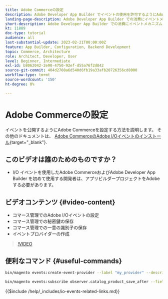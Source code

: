 ```yaml
---
title: Adobe Commerceの設定
description: Adobe Developer App Builder でイベントの使用を許可するようにAdobe Commerceを設定する方法について説明します。
landing-page-description: Adobe Developer App Builder での消費にイベントメカニズムを使用するようにAdobe Commerceを設定する方法を説明します。
short-description: Adobe Developer App Builder での消費にイベントメカニズムを使用するようにAdobe Commerceを設定する方法を説明します。
kt: 11889
doc-type: tutorial
audience: all
last-substantial-update: 2023-02-21T00:00:00Z
feature: App Builder, Configuration, Backend Development
topic: Commerce, Architecture
role: Architect, Developer, User
level: Beginner, Intermediate
exl-id: b8062042-2e90-4750-92ef-d55a76f2d842
source-git-commit: 404d2708a6d540d6fb19a33afb20726356cd8000
workflow-type: tm+mt
source-wordcount: '150'
ht-degree: 0%

---
```


# Adobe Commerceの設定

イベントを公開するようにAdobe Commerceを設定する方法を説明します。 その他のドキュメントは、 [Adobe CommerceのAdobe I/Oイベントのインストール](https://developer.adobe.com/commerce/events/get-started/installation/){target="_blank"}.

## このビデオは誰のためのものですか？

* I/O イベントを使用したAdobe CommerceおよびAdobe Developer App Builder を初めて使用する開発者は、アプリビルダープロジェクトをAdobeする必要があります。

## ビデオコンテンツ {#video-content}

* コマース管理でのAdobe I/Oイベントの設定
* コマース管理での秘密鍵の保存
* コマース管理での一意の識別子の保存
* イベントプロバイダーの作成

>[!VIDEO](https://video.tv.adobe.com/v/3415799?quality=12&learn=on)

## 便利なコマンド {#useful-commands}

```bash
bin/magento events:create-event-provider --label "my_provider" --description "Provides out-of-process extensibility for Adobe Commerce"

bin/magento events:subscribe observer.catalog_product_save_after --fields=name --fields=price
```

{{$include /help/_includes/io-events-related-links.md}}

